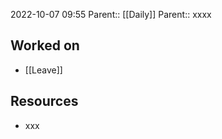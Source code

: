 2022-10-07 09:55
Parent:: [[Daily]] 
Parent:: xxxx

## Worked on

- [[Leave]]

## Resources

- xxx




